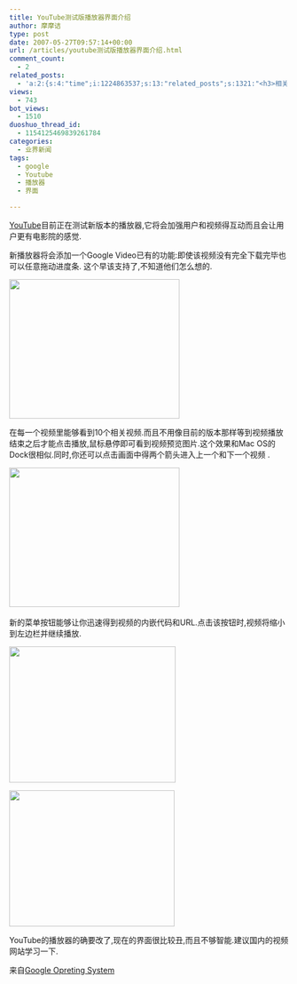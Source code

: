 ```yaml
---
title: YouTube测试版播放器界面介绍
author: 摩摩诘
type: post
date: 2007-05-27T09:57:14+00:00
url: /articles/youtube测试版播放器界面介绍.html
comment_count:
  - 2
related_posts:
  - 'a:2:{s:4:"time";i:1224863537;s:13:"related_posts";s:1321:"<h3>相关日志</h3><ul class="related_post"><li><a href="http://www.digglife.cn/articles/listen-mp3-with-google-flash-player.html" title="小技巧:使用Google Flash Player播放在线音乐">小技巧:使用Google Flash Player播放在线音乐</a></li><li><a href="http://www.digglife.cn/articles/wow%e4%bb%8e%e5%a4%a9%e8%80%8c%e9%99%8d%e7%9a%84%e6%90%9c%e7%b4%a2%e7%bb%93%e6%9e%9c.html" title="WOW!从天而降的搜索结果">WOW!从天而降的搜索结果</a></li><li><a href="http://www.digglife.cn/articles/adsense-for-feed-review.html" title="Google AdSense的Feed广告">Google AdSense的Feed广告</a></li><li><a href="http://www.digglife.cn/articles/google-maps-japan-street-view.html" title="Google地图日本版加入街景(Street View)功能">Google地图日本版加入街景(Street View)功能</a></li><li><a href="http://www.digglife.cn/articles/knol-open.html" title="Google的维基百科Knol正式开放">Google的维基百科Knol正式开放</a></li><li><a href="http://www.digglife.cn/articles/google-docs-templates.html" title="使用开放的模板创建Google文件">使用开放的模板创建Google文件</a></li><li><a href="http://www.digglife.cn/articles/adsense-referrals-retired.html" title="Adsense推介计划将在8月底暂停">Adsense推介计划将在8月底暂停</a></li></ul>";}'
views:
  - 743
bot_views:
  - 1510
duoshuo_thread_id:
  - 1154125469839261784
categories:
  - 业界新闻
tags:
  - google
  - Youtube
  - 播放器
  - 界面

---
```

<a target="_blank" href="http://www.youtube.com">YouTube</a>目前正在测试新版本的播放器,它将会加强用户和视频得互动而且会让用户更有电影院的感觉.

新播放器将会添加一个Google Video已有的功能:即使该视频没有完全下载完毕也可以任意拖动进度条. 这个早该支持了,不知道他们怎么想的.

<a atomicselection="true" href="https://www.digglife.net/wp-content/uploads/3/379/2007/05/windowslivewriteryoutube-f63dnew-youtube-12.jpg"><img border="0" width="307" src="https://www.digglife.net/wp-content/uploads/3/379/2007/05/windowslivewriteryoutube-f63dnew-youtube-1-thumb.jpg" height="251" style="border: 0px" /></a>

在每一个视频里能够看到10个相关视频.而且不用像目前的版本那样等到视频播放结束之后才能点击播放,鼠标悬停即可看到视频预览图片.这个效果和Mac OS的Dock很相似.同时,你还可以点击画面中得两个箭头进入上一个和下一个视频 .
  
<!--more-->

<a atomicselection="true" href="https://www.digglife.net/wp-content/uploads/3/379/2007/05/windowslivewriteryoutube-f63dnew-youtube-26.jpg"><img border="0" width="307" src="https://www.digglife.net/wp-content/uploads/3/379/2007/05/windowslivewriteryoutube-f63dnew-youtube-2-thumb4.jpg" height="251" style="border: 0px" /></a> 

新的菜单按钮能够让你迅速得到视频的内嵌代码和URL.点击该按钮时,视频将缩小到左边栏并继续播放.

<a atomicselection="true" href="https://www.digglife.net/wp-content/uploads/3/379/2007/05/windowslivewriteryoutube-f63dnew-youtube-3.png"><img border="0" width="300" src="https://www.digglife.net/wp-content/uploads/3/379/2007/05/windowslivewriteryoutube-f63dnew-youtube-3-thumb.png" height="245" style="border: 0px" /></a>

<a atomicselection="true" href="https://www.digglife.net/wp-content/uploads/3/379/2007/05/windowslivewriteryoutube-f63dnew-youtube-4.png"><img border="0" width="298" src="https://www.digglife.net/wp-content/uploads/3/379/2007/05/windowslivewriteryoutube-f63dnew-youtube-4-thumb.png" height="245" style="border: 0px" /></a>

YouTube的播放器的确要改了,现在的界面很比较丑,而且不够智能.建议国内的视频网站学习一下.

来自<a target="_blank" href="http://googlesystem.blogspot.com/2007/05/screenshots-of-youtubes-new-player.html">Google Opreting System</a>
